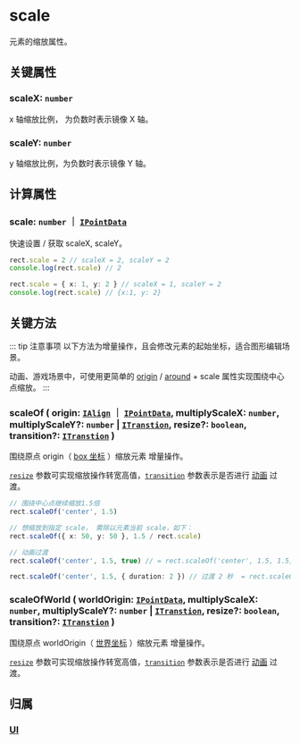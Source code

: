 # scale

元素的缩放属性。

## 关键属性

### scaleX: `number`

x 轴缩放比例， 为负数时表示镜像 X 轴。

### scaleY: `number`

y 轴缩放比例，为负数时表示镜像 Y 轴。

## 计算属性

### scale: `number` ｜ [`IPointData`](/reference/interface/math/Math#ipointdata)

快速设置 / 获取 scaleX, scaleY。

```ts
rect.scale = 2 // scaleX = 2, scaleY = 2
console.log(rect.scale) // 2

rect.scale = { x: 1, y: 2 } // scaleX = 1, scaleY = 2
console.log(rect.scale) // {x:1, y: 2}
```

## 关键方法

::: tip 注意事项
以下方法为增量操作，且会修改元素的起始坐标，适合图形编辑场景。

动画、游戏场景中，可使用更简单的 [origin](./origin.md) / [around](./around.md) + scale 属性实现围绕中心点缩放。
:::

### scaleOf ( origin: [`IAlign`](/reference/interface/math/Math.md#ialign) ｜ [`IPointData`](../interface/math/Math#ipointdata), multiplyScaleX: `number`, multiplyScaleY?: `number` | [`ITranstion`](/reference/property/transition.md#transition-itranstion), resize?: `boolean`, transition?: [`ITranstion`](/reference/property/transition.md#transition-itranstion) )

围绕原点 origin（ [box 坐标](/guide/basic/coordinate.md#box) ）缩放元素 <badge>增量操作</badge>。

[`resize`](/reference/property/resize.md) 参数可实现缩放操作转宽高值，[`transition`](/reference/property/transition.md#transition-itranstion) 参数表示是否进行 [动画](/guide/plugin/animate.md) 过渡。

```ts
// 围绕中心点继续缩放1.5倍
rect.scaleOf('center', 1.5)

// 想缩放到指定 scale， 需除以元素当前 scale，如下：
rect.scaleOf({ x: 50, y: 50 }, 1.5 / rect.scale)

// 动画过渡
rect.scaleOf('center', 1.5, true) // = rect.scaleOf('center', 1.5, 1.5, false, true)

rect.scaleOf('center', 1.5, { duration: 2 }) // 过渡 2 秒  = rect.scaleOf('center', 1.5, 1.5, false, 2)
```

### scaleOfWorld ( worldOrigin: [`IPointData`](../interface/math/Math#ipointdata), multiplyScaleX: `number`, multiplyScaleY?: `number` | [`ITranstion`](/reference/property/transition.md#transition-itranstion), resize?: `boolean`, transition?: [`ITranstion`](/reference/property/transition.md#transition-itranstion) )

围绕原点 worldOrigin（ [世界坐标](/guide/basic/coordinate.md#world) ）缩放元素 <badge>增量操作</badge>。

[`resize`](/reference/property/resize.md) 参数可实现缩放操作转宽高值，[`transition`](/reference/property/transition.md#transition-itranstion) 参数表示是否进行 [动画](/guide/plugin/animate.md) 过渡。

## 归属

### [UI](/reference/display/UI.md)
